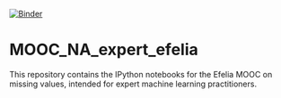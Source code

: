 [![Binder](https://mybinder.org/badge_logo.svg)](https://mybinder.org/v2/gh/AudeSportisse/MOOC_NA_expert_efelia/HEAD)

# MOOC_NA_expert_efelia
This repository contains the IPython notebooks for the Efelia MOOC on missing values, intended for expert machine learning practitioners.
